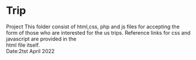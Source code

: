
# Trip
Project 
This folder consist of html,css, php and js files for accepting the form of those who are
interested for the us trips. Reference links for css and javascript are provided in the   
html file itself.   
Date:2tst April 2022
